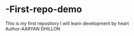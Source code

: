 # -First-repo-demo
This is my first repository
I will learn development by heart
<br>
Author-AARYAN DHILLON
